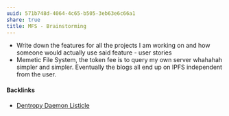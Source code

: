 ```yaml
---
uuid: 571b748d-4064-4c65-b505-3eb63e6c66a1
share: true
title: MFS - Brainstorming
---
```

* Write down the features for all the projects I am working on and how someone would actually use said feature - user stories
* Memetic File System, the token fee is to query my own server whahahah simpler and simpler. Eventually the blogs all end up on IPFS independent from the user.

#### Backlinks

* [Dentropy Daemon Listicle](/15c66694-3dc9-4115-afb8-887a6e52ffea)